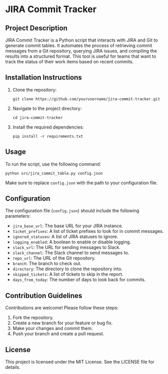 # JIRA Commit Tracker

## Project Description
JIRA Commit Tracker is a Python script that interacts with JIRA and Git to generate commit tables. It automates the process of retrieving commit messages from a Git repository, querying JIRA issues, and compiling the results into a structured format. This tool is useful for teams that want to track the status of their work items based on recent commits.

## Installation Instructions
1. Clone the repository:
   ```
   git clone https://github.com/yourusername/jira-commit-tracker.git
   ```
2. Navigate to the project directory:
   ```
   cd jira-commit-tracker
   ```
3. Install the required dependencies:
   ```
   pip install -r requirements.txt
   ```

## Usage
To run the script, use the following command:
```
python src/jira_commit_table.py config.json
```
Make sure to replace `config.json` with the path to your configuration file.

## Configuration
The configuration file (`config.json`) should include the following parameters:
- `jira_base_url`: The base URL for your JIRA instance.
- `ticket_prefixes`: A list of ticket prefixes to look for in commit messages.
- `ignored_statuses`: A list of JIRA statuses to ignore.
- `logging_enabled`: A boolean to enable or disable logging.
- `slack_url`: The URL for sending messages to Slack.
- `slack_channel`: The Slack channel to send messages to.
- `repo_url`: The URL of the Git repository.
- `branch`: The branch to check out.
- `directory`: The directory to clone the repository into.
- `skipped_tickets`: A list of tickets to skip in the report.
- `days_from_today`: The number of days to look back for commits.

## Contribution Guidelines
Contributions are welcome! Please follow these steps:
1. Fork the repository.
2. Create a new branch for your feature or bug fix.
3. Make your changes and commit them.
4. Push your branch and create a pull request.

## License
This project is licensed under the MIT License. See the LICENSE file for details.